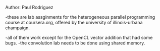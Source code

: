 Author: Paul Rodriguez

-these are lab assginments for the heterogeneous parallel programming course
at coursera.org, offered by the university of illinois-urbana champaign.

-all of them work except for the OpenCL vector addition that had some bugs.
-the convolution lab needs to be done using shared memory.
